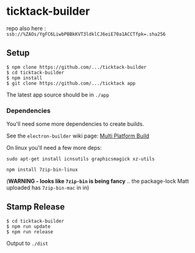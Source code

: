# ticktack-builder

repo also here : `ssb://%ZAOs/YgFC6LiwbPBBkKVT3ldklCJ6eiE70a1ACCTfpk=.sha256`

## Setup

```shell
$ npm clone https://github.com/.../ticktack-builder
$ cd ticktack-builder
$ npm install
$ git clone https://github.com/.../ticktack app
```

The latest app source should be in `./app`

### Dependencies

You'll need some more dependencies to create builds.

See the `electron-builder` wiki page: [Multi Platform Build](https://github.com/electron-userland/electron-builder/wiki/Multi-Platform-Build)

On linux you'll need a few more deps:

```
sudo apt-get install icnsutils graphicsmagick xz-utils
```

```
npm install 7zip-bin-linux
```

(**WARNING - looks like `7zip-bin` is being fancy** .. the package-lock Matt uploaded has `7zip-bin-mac` in in)

## Stamp Release

```shell
$ cd ticktack-builder
$ npm run update
$ npm run release
```

Output to `./dist`

